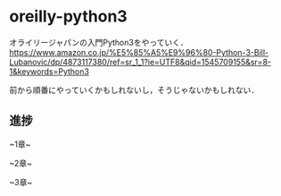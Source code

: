 # oreilly-python3

オライリージャパンの入門Python3をやっていく．  
<https://www.amazon.co.jp/%E5%85%A5%E9%96%80-Python-3-Bill-Lubanovic/dp/4873117380/ref=sr_1_1?ie=UTF8&qid=1545709155&sr=8-1&keywords=Python3>

前から順番にやっていくかもしれないし，そうじゃないかもしれない．


## 進捗
~1章~

~2章~

~3章~
